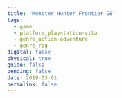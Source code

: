 ```yaml
---
title: 'Monster Hunter Frontier G8'
tags:
  - game
  - platform_playstation-vita
  - genre_action-adventure
  - genre_rpg
digital: false
physical: true
guide: false
pending: false
date: 2019-03-01
permalink: false
---
```

